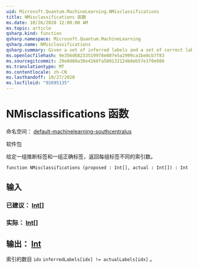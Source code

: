 ```yaml
---
uid: Microsoft.Quantum.MachineLearning.NMisclassifications
title: NMisclassifications 函数
ms.date: 10/26/2020 12:00:00 AM
ms.topic: article
qsharp.kind: function
qsharp.namespace: Microsoft.Quantum.MachineLearning
qsharp.name: NMisclassifications
qsharp.summary: Given a set of inferred labels and a set of correct labels, returns the number of indices at which each set of labels differ.
ms.openlocfilehash: 9e356d68233519978e007e5a2999ca1be8cb7f83
ms.sourcegitcommit: 29e0d88a30e4166fa580132124b0eb57e1f0e986
ms.translationtype: MT
ms.contentlocale: zh-CN
ms.lasthandoff: 10/27/2020
ms.locfileid: "92695135"
---
```

# <a name="nmisclassifications-function"></a>NMisclassifications 函数

命名空间： [default-machinelearning-southcentralus](xref:Microsoft.Quantum.MachineLearning)

软件包 [](https://nuget.org/packages/)


给定一组推断标签和一组正确标签，返回每组标签不同的索引数。

```qsharp
function NMisclassifications (proposed : Int[], actual : Int[]) : Int
```


## <a name="input"></a>输入

### <a name="proposed--int"></a>已建议： [Int](xref:microsoft.quantum.lang-ref.int)[]




### <a name="actual--int"></a>实际： [Int](xref:microsoft.quantum.lang-ref.int)[]





## <a name="output--int"></a>输出： [Int](xref:microsoft.quantum.lang-ref.int)

索引的数目 `idx` `inferredLabels[idx] != actualLabels[idx]` 。